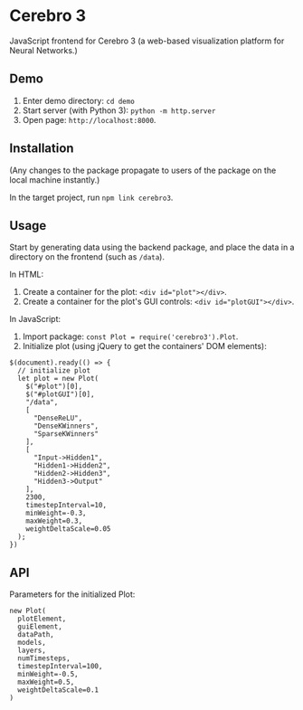 # Cerebro 3

JavaScript frontend for Cerebro 3 (a web-based visualization platform for Neural Networks.)

## Demo

1. Enter demo directory: `cd demo`
2. Start server (with Python 3): `python -m http.server`
3. Open page: `http://localhost:8000`.

## Installation

(Any changes to the package propagate to users of the package on the local machine instantly.)

In the target project, run `npm link cerebro3`.

## Usage

Start by generating data using the backend package, and place the data in a directory on the frontend (such as `/data`).

In HTML:

1. Create a container for the plot: `<div id="plot"></div>`.
1. Create a container for the plot's GUI controls: `<div id="plotGUI"></div>`.

In JavaScript:

1. Import package: `const Plot = require('cerebro3').Plot`.
2. Initialize plot (using jQuery to get the containers' DOM elements):

```
$(document).ready(() => {
  // initialize plot
  let plot = new Plot(
    $("#plot")[0],
    $("#plotGUI")[0],
    "/data",
    [
      "DenseReLU",
      "DenseKWinners",
      "SparseKWinners"
    ],
    [
      "Input->Hidden1",
      "Hidden1->Hidden2",
      "Hidden2->Hidden3",
      "Hidden3->Output"
    ],
    2300,
    timestepInterval=10,
    minWeight=-0.3,
    maxWeight=0.3,
    weightDeltaScale=0.05
  );
})
```

## API

Parameters for the initialized Plot:

```
new Plot(
  plotElement,
  guiElement,
  dataPath,
  models,
  layers,
  numTimesteps,
  timestepInterval=100,
  minWeight=-0.5,
  maxWeight=0.5,
  weightDeltaScale=0.1
)
```
